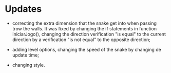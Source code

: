 # Updates

- correcting the extra dimension that the snake get into when passing trow the walls. It was fixed by changing the if statements in function iniciarJogo(), changing the direction verification "is equal" to the current direction by a verification "is not equal" to the opposite direction;

- adding level options, changing the speed of the snake by changing de update time;

- changing style.